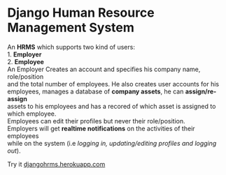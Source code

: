 # Django Human Resource Management System #
  
An **HRMS** which supports two kind of users:  
    1. **Employer**  
    2. **Employee**  
An Employer Creates an account and specifies his company name, role/position  
and the total number of employees. He also creates user accounts for his  
employees, manages a database of **company assets**, he can **assign/re-assign**  
assets to his employees and has a recored of which asset is assigned to  
which employee.  
Employees can edit their profiles but never their role/position.  
Employers will get **realtime notifications** on the activities of their employees  
while on the system (i.e *logging in, updating/editing profiles and logging out*).  
  

Try it [djangohrms.herokuapp.com](https://djangohrms.herokuapp.com)